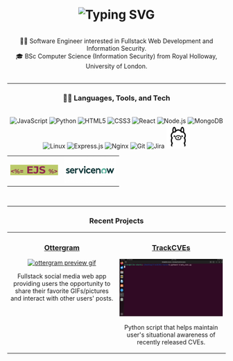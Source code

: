 <h1 align="center">
  <img align="center" src="https://readme-typing-svg.demolab.com?font=Sans+serif&weight=700&size=30&letterSpacing=thin&duration=3500&pause=700&color=35DA5B&center=true&vCenter=true&random=false&width=500&height=50&lines=Hi+there+%F0%9F%91%8B;I'm+Robert;Welcome+to+my+profile!" alt="Typing SVG" />
</h1>
<br>
<div align="center">
  👨‍💻 Software Engineer interested in Fullstack Web Development and Information Security.<br>
  🎓 BSc Computer Science (Information Security) from Royal Holloway, University of London.<br>
</div>
<br>

---

<h3 align="center">🐱‍💻 Languages, Tools, and Tech</h3> 
<br>
<div align="center">
  <img alt="JavaScript" width="55px" src="https://cdn.jsdelivr.net/gh/devicons/devicon@latest/icons/javascript/javascript-original.svg" />
  <img  alt="Python" width="55px" src="https://cdn.jsdelivr.net/gh/devicons/devicon@latest/icons/python/python-original.svg" />
  <img  alt="HTML5" width="55px" src="https://cdn.jsdelivr.net/gh/devicons/devicon@latest/icons/html5/html5-original-wordmark.svg" />
  <img  alt="CSS3" width="55px" src="https://cdn.jsdelivr.net/gh/devicons/devicon@latest/icons/css3/css3-original-wordmark.svg" />
  <img alt="React" width="55px" src="https://cdn.jsdelivr.net/gh/devicons/devicon@latest/icons/react/react-original-wordmark.svg" />
  <img  alt="Node.js" width="55px" src="https://cdn.jsdelivr.net/gh/devicons/devicon@latest/icons/nodejs/nodejs-plain-wordmark.svg" />
  <img  alt="MongoDB" width="55px" src="https://cdn.jsdelivr.net/gh/devicons/devicon@latest/icons/mongodb/mongodb-plain-wordmark.svg" />
  <img  alt="Linux" width="55px" src="https://cdn.jsdelivr.net/gh/devicons/devicon@latest/icons/linux/linux-original.svg" />
  <img  alt="Express.js" width="55px" src="https://cdn.jsdelivr.net/gh/devicons/devicon@latest/icons/express/express-original.svg" />
  <img  alt="Nginx" width="55px" src="https://cdn.jsdelivr.net/gh/devicons/devicon@latest/icons/nginx/nginx-original.svg" />
  <img  alt="Git" width="55px" src="https://cdn.jsdelivr.net/gh/devicons/devicon@latest/icons/git/git-plain-wordmark.svg" />
  <img  alt="Jira" width="55px" src="https://cdn.jsdelivr.net/gh/devicons/devicon@latest/icons/jira/jira-original.svg" />
  <img alt="Ollama" width="55px" src="https://github.com/RobH0/project-gifs/blob/main/ollama.png"/>
</div>

<table align="center" style="height: 10%; width: 90%;">
    <tr>
        <td align="center" valign="middle">
          <img  vertical-align="baseline" alt="EJS" width="110px" src="https://github.com/RobH0/RobH0/blob/main/EJS.png"/>
        </td>
        <td align="center" valign="middle">
          <img vertical-align="baseline" alt="ServiceNow" width="120px" src="https://github.com/RobH0/RobH0/blob/main/servicenow-large.png">
        </td>
    </tr>
</table>
<br>

---

<h3 align="center">Recent Projects</h3>
<table align="center" style="height: 100vh; width: 100%;">
    <tr>
        <td align="center" valign="top" width="50%">
          <h3><a href="https://github.com/RobH0/ottergram">Ottergram</a></h3>
          <a target="_blank" href="https://github.com/RobH0/ottergram">
            <img alt="ottergram preview gif" src="https://github.com/RobH0/ottergram/blob/main/ottergram-preview.gif">
          </a>
          <p>Fullstack social media web app providing users the opportunity to share their favorite GIFs/pictures and interact with other users' posts.</p>
        </td>
        <td align="center" valign="top" width="50%">
          <h3><a href="https://github.com/RobH0/TrackCVEs">TrackCVEs</a></h3>
          <a href="https://github.com/RobH0/TrackCVEs">
            <img alt="ottergram preview gif" src="https://github.com/RobH0/project-gifs/blob/main/TrackCVEs-preview.gif">
          </a>
          <p>Python script that helps maintain user's situational awareness of recently released CVEs.</p>
        </td>
    </tr>
</table>
